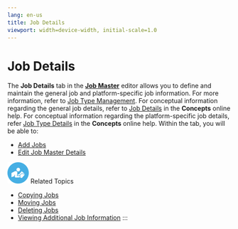 ```yaml
---
lang: en-us
title: Job Details
viewport: width=device-width, initial-scale=1.0
---
```


#  Job Details

The **Job Details** tab in the [**Job Master**](Using-Job-Master.md) editor allows you to define and
maintain the general job and platform-specific job information. For more
information, refer to [Job Type Management](Job-Type-Management.md). For conceptual information
regarding the general job details, refer to [Job Details](../../Concepts/Jobs.md#Job) in the **Concepts**
online help. For conceptual information regarding the platform-specific
job details, refer [Job Type Details](../../Concepts/Job-Type-Details.md) in the
**Concepts** online help. Within the tab, you will be able to:

-   [Add Jobs](Adding-Jobs.md)
-   [Edit Job Master Details](Editing-Job-Master-Details.md)

![White \"person reading\" icon on blue circular background](../../../Resources/Images/moreinfo-icon(48x48).png "More Info icon")
Related Topics

-   [Copying Jobs](Copying-Jobs.md)
-   [Moving Jobs](Moving-Jobs.md)
-   [Deleting Jobs](Deleting-Jobs.md)
-   [Viewing Additional Job     Information](Viewing-Additional-Schedule-Info.md)
:::

 

